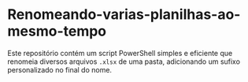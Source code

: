 # Renomeando-varias-planilhas-ao-mesmo-tempo
Este repositório contém um script PowerShell simples e eficiente que renomeia diversos arquivos `.xlsx` de uma pasta, adicionando um sufixo personalizado no final do nome.
